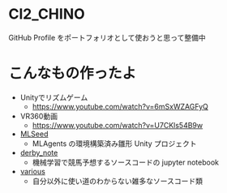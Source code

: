# Cl2_CHINO
GitHub Profile をポートフォリオとして使おうと思って整備中<br>

# こんなもの作ったよ
- Unityでリズムゲーム
  - https://www.youtube.com/watch?v=6mSxWZAGFyQ
- VR360動画
  - https://www.youtube.com/watch?v=U7CKls54B9w
- [MLSeed](https://github.com/2clchino/MLSeed)
  - MLAgents の環境構築済み雛形 Unity プロジェクト
- [derby_note](https://github.com/2clchino/derby_note)
  - 機械学習で競馬予想するソースコードの jupyter notebook
- [various](https://github.com/2clchino/various)
  - 自分以外に使い道のわからない雑多なソースコード類
